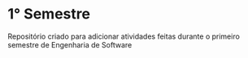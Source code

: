 # 1° Semestre
 Repositório criado para adicionar atividades feitas durante o primeiro semestre de Engenharia de Software
